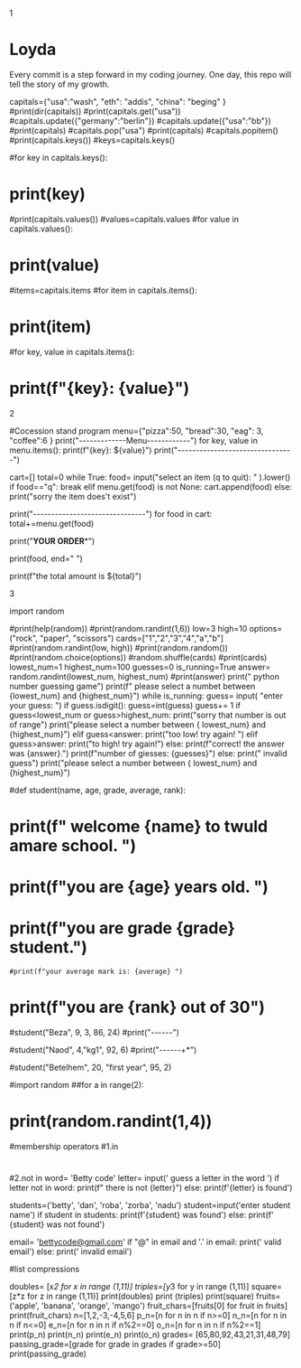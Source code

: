1
# Loyda
Every commit is a step forward in my coding journey. One day, this repo will tell the story of my growth.

capitals={"usa":"wash",
                  "eth": "addis",
                  "china": "beging"
                  }
#print(dir(capitals))
#print(capitals.get("usa"))
#capitals.update({"germany":"berlin"})
#capitals.update({"usa":"bb"})
#print(capitals)
#capitals.pop("usa")
#print(capitals)
#capitals.popitem()
#print(capitals.keys())
#keys=capitals.keys()

#for key in capitals.keys():
#	print(key)
#print(capitals.values())
#values=capitals.values
#for value in capitals.values():
#	print(value)
#items=capitals.items
#for item in capitals.items():
#	print(item)
#for key, value in capitals.items():
#	print(f"{key}: {value}")

2




#Cocession stand program
menu={"pizza":50,
              "bread":30,
              "eag": 3,
              "coffee":6
              }
print("-------------Menu------------")
for key, value in menu.items():
	print(f"{key}: ${value}")
print("--------------------------------")

cart=[]
total=0
while True:
	food= input("select an item (q to quit): " ).lower()
	if food=="q":
		break
	elif menu.get(food) is not None:
		cart.append(food)
	else:
		print("sorry the item does't exist")

print("-------*----*----*----*----*----*----")
for food in cart:
	total+=menu.get(food)

print("********YOUR ORDER*********")

print(food, end=" ")

print(f"the total amount is ${total}")

3



import random

#print(help(random))
#print(random.randint(1,6))
low=3
high=10
options=("rock", "paper", "scissors")
cards=["1","2","3","4","a","b"]
#print(random.randint(low, high))
#print(random.random())
#print(random.choice(options))
#random.shuffle(cards)
#print(cards)
lowest_num=1
highest_num=100
guesses=0
is_running=True
answer= random.randint(lowest_num, highest_num)
#print(answer)
print(" python number guessing game")
print(f" please select a numbet between {lowest_num} and {highest_num}")
while is_running:
	guess= input( "enter your guess: ")
	if guess.isdigit():
		guess=int(guess)
		guess+= 1
		if guess<lowest_num or guess>highest_num:
			print("sorry that number is out of range")
			print("please select a number between { lowest_num} and {highest_num}")
		elif guess<answer:
			print("too low! try again! ")
		elif guess>answer:
			print("to high! try again!")
		else:
			print(f"correct! the answer was {answer}.")
			print(f"number of giesses: {guesses}")
	else:
		print(" invalid guess")
		print("please select a number between { lowest_num} and {highest_num}")





#def student(name, age, grade, average, rank):
#	print(f" welcome {name} to twuld amare school. ")
#	print(f"you are {age} years old. ")
#	print(f"you are grade {grade} student.")
	#print(f"your average mark is: {average} ")
#	print(f"you are {rank} out of 30")
#student("Beza", 9, 3, 86, 24)
#print("-*-*-*-*-*-*")

#student("Naod", 4,"kg1", 92, 6)
#print("-*-*-*-*-*-*+*")

#student("Betelhem", 20, "first year", 95, 2)

#import random
##for a in range(2):
#	print(random.randint(1,4))




#membership operators
#1.in
#
#2.not in
word= 'Betty code'
letter= input(' guess a letter in the word   ')
if letter not in word:
	print(f" there is not {letter}")
else:
	print(f'{letter} is  found')


students=('betty', 'dan', 'roba', 'zorba', 'nadu')
student=input('enter student name')
if student in students:
	print(f'{student} was found')
else:
	print(f' {student} was not found')
	
email= 'bettycode@gmail.com'
if "@" in email and '.' in email:
	print(' valid email')
else:
	print(' invalid email')





#list compressions

doubles= [x*2 for x in range (1,11)]
triples=[y*3 for y in range (1,11)]
square=[z*z for z in range (1,11)]
print(doubles)
print (triples)
print(square)
fruits=('apple', 'banana', 'orange',  'mango')
fruit_chars=[fruits[0] for fruit in fruits]
print(fruit_chars)
n=[1,2,-3,-4,5,6]
p_n=[n for n in n if n>=0]
n_n=[n for n in n if n<=0]
e_n=[n for n in n if n%2==0]
o_n=[n for n in n if n%2==1]
print(p_n)
print(n_n)
print(e_n)
print(o_n)
grades= [65,80,92,43,21,31,48,79]
passing_grade=[grade for grade in grades if grade>=50]
print(passing_grade)


